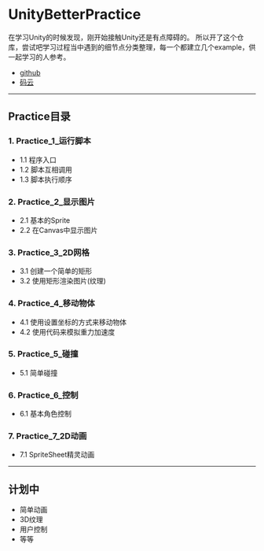 # UnityBetterPractice
在学习Unity的时候发现，刚开始接触Unity还是有点障碍的。
所以开了这个仓库，尝试吧学习过程当中遇到的细节点分类整理，每一个都建立几个example，供一起学习的人参考。

* [github](https://github.com/warmwine/unitybetterpractice)
* [码云](https://gitee.com/warmwine/unitybetterpractice)

-----
## Practice目录

### 1. Practice_1_运行脚本
* 1.1 程序入口
* 1.2 脚本互相调用
* 1.3 脚本执行顺序
### 2. Practice_2_显示图片
* 2.1 基本的Sprite
* 2.2 在Canvas中显示图片
### 3. Practice_3_2D网格
* 3.1 创建一个简单的矩形
* 3.2 使用矩形渲染图片(纹理)
### 4. Practice_4_移动物体
* 4.1 使用设置坐标的方式来移动物体
* 4.2 使用代码来模拟重力加速度
### 5. Practice_5_碰撞
* 5.1 简单碰撞
### 6. Practice_6_控制
* 6.1 基本角色控制
### 7. Practice_7_2D动画
* 7.1 SpriteSheet精灵动画


-----
## 计划中
* 简单动画
* 3D纹理
* 用户控制
* 等等

